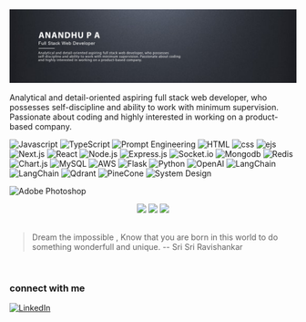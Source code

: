 
<img  src ="https://github.com/Anandhupa1/Anandhupa1.github.io/blob/main/images/gihubBanner.png?raw=true">


<!-- <img align="left" width="150" height="150" alt="Dani Akash" src="https://img.freepik.com/free-vector/laptop-with-program-code-isometric-icon-software-development-programming-applications-dark-neon_39422-971.jpg?size=626&ext=jpg"/>
-->

Analytical and detail-oriented aspiring full stack web developer, who possesses self-discipline and ability to work with minimum supervision. Passionate about coding and highly interested in working on a product-based company.
   
[homepage]: https://anandhupa1.github.io/
[github]: https://github.com/Anandhupa1

<!-- --- -->

<!-- ![JavaScript](https://img.shields.io/badge/javascript-%23323330.svg?style=flat&logo=javascript&logoColor=%23F7DF1E) ![HTML5](https://img.shields.io/badge/html5-%23E34F26.svg?style=flat&logo=html5&logoColor=white) ![CSS3](https://img.shields.io/badge/css3-%231572B6.svg?style=flat&logo=css3&logoColor=white) ![AWS](https://img.shields.io/badge/AWS-%23FF9900.svg?style=flat&logo=amazon-aws&logoColor=white) ![Netlify](https://img.shields.io/badge/netlify-%23000000.svg?style=flat&logo=netlify&logoColor=#00C7B7) ![NodeJS](https://img.shields.io/badge/node.js-6DA55F?style=flat&logo=node.js&logoColor=white) ![Socket.io](https://img.shields.io/badge/Socket.io-black?style=flat&logo=socket.io&badgeColor=010101) ![JWT](https://img.shields.io/badge/JWT-black?style=flat&logo=JSON%20web%20tokens) ![Express.js](https://img.shields.io/badge/express.js-%23404d59.svg?style=flat&logo=express&logoColor=%2361DAFB) ![Bootstrap](https://img.shields.io/badge/bootstrap-%23563D7C.svg?style=flat&logo=bootstrap&logoColor=white) ![jQuery](https://img.shields.io/badge/jquery-%230769AD.svg?style=flat&logo=jquery&logoColor=white) ![Chart.js](https://img.shields.io/badge/chart.js-F5788D.svg?style=flat&logo=chart.js&logoColor=white) ![MongoDB](https://img.shields.io/badge/MongoDB-%234ea94b.svg?style=flat&logo=mongodb&logoColor=white) ![MySQL](https://img.shields.io/badge/mysql-%2300f.svg?style=flat&logo=mysql&logoColor=white) ![Adobe Photoshop](https://img.shields.io/badge/adobephotoshop-%2331A8FF.svg?style=flat&logo=adobephotoshop&logoColor=white) -->


![Javascript](https://img.shields.io/badge/-Javascript-000?&logo=Javascript)
![TypeScript](https://img.shields.io/badge/-TypeScript-000?&logo=TypeScript)
![Prompt Engineering](https://img.shields.io/badge/-Prompt_Engineering-000?&logo=prompt)
![HTML](https://img.shields.io/badge/-HTML5-000?&logo=html5)
![css](https://img.shields.io/badge/-CSS3-000?&logo=css3)
![ejs](https://img.shields.io/badge/-EJS-000?&logo=EJS)
![Next.js](https://img.shields.io/badge/-Next-000?&logo=Next.js)
![React](https://img.shields.io/badge/-React-000?&logo=react)
![Node.js](https://img.shields.io/badge/-Node.js-000?&logo=node.js)
![Express.js](https://img.shields.io/badge/-Express.js-000?&logo=express)
![Socket.io](https://img.shields.io/badge/-Socket.io-000?&logo=socket.io)
![Mongodb](https://img.shields.io/badge/-Mongodb-000?&logo=Mongodb)
![Redis](https://img.shields.io/badge/-redis-000?&logo=redis)
![Chart.js](https://img.shields.io/badge/-chart.js-000?&logo=chart.js)
![MySQL](https://img.shields.io/badge/-MySQL-000?&logo=mysql)
![AWS](https://img.shields.io/badge/-AWS-000?&logo=Amazon-AWS&logoColor=F90)
![Flask](https://img.shields.io/badge/-flask-000?&logo=flask)
![Python](https://img.shields.io/badge/-flask-000?&logo=python)
![OpenAI](https://img.shields.io/badge/-OpenAI-000?&logo=OpenAI)
![LangChain](https://img.shields.io/badge/-LangChain-000?&logo=LangChain)
![LangChain](https://img.shields.io/badge/-LangChain-000?&logo=LangChain)
![Qdrant](https://img.shields.io/badge/-qdrant-000?&logo=qdrant)
![PineCone](https://img.shields.io/badge/-pinecone-000?&logo=pinecone)
![System Design](https://img.shields.io/badge/-System_Design-000?&logo=systemdesign)

![Adobe Photoshop](https://img.shields.io/badge/-Photoshop-000?&logo=adobephotoshop)




<!--git stats -->
<p align="center">
  <img height="50%" width="auto" src ="https://github-readme-stats.vercel.app/api?username=anandhupa1&show_icons=true&count_private=true&theme=darcula&hide_border=true&hide=issues,contribs&bg_color=00000000">
  <img height="50%" width="auto" src ="https://github-readme-stats.vercel.app/api/top-langs/?username=anandhupa1&layout=compact&hide_border=true&theme=darcula&bg_color=00000000&langs_count=6&hide=jupyter%20notebook,tex,css,php&exclude_repo=Pacman-AI">
  <img src ="https://github-readme-streak-stats.herokuapp.com?user=anandhupa1&theme=darcula&hide_border=true&background=FFFFFF00">
  <br>
  <br>

</p>

<!--git stats end-->



> Dream the impossible , Know that you are born in this world to do something wonderfull and unique.
> -- Sri Sri Ravishankar
</br>





<!-- ### Technologies

![HTML](https://img.shields.io/badge/-HTML-000?&logo=HTML)
![Javascript](https://img.shields.io/badge/-Javascript-000?&logo=Javascript)
![css](https://img.shields.io/badge/-css-000?&logo=css)
![Node.js](https://img.shields.io/badge/-Node.js-000?&logo=node.js)
![Redis](https://img.shields.io/badge/-Mongodb-000?&logo=Mongodb)
![Redis](https://img.shields.io/badge/-Redis-000?&logo=Redis)

![AWS](https://img.shields.io/badge/-AWS-000?&logo=Amazon-AWS&logoColor=F90)






![Spring](https://img.shields.io/badge/-Spring-000?&logo=Spring)
![TensorFlow](https://img.shields.io/badge/-TensorFlow-000?&logo=TensorFlow) -->

<!-- ### Full Stack Projects

[![](https://img.shields.io/badge/-🧬%20My%20Website-000)](https://github.com/adamalston/v2)
[![](https://img.shields.io/badge/-🦠%20COVID‑19%20Dashboard-000)](https://github.com/adamalston/COVID-19-Dashboard)
[![](https://img.shields.io/badge/-📝%20Summarizer-000)](https://github.com/adamalston/Summarizer)
[![](https://img.shields.io/badge/-🔬%20Overwatch-000)](https://github.com/adamalston/overwatch)
[![](https://img.shields.io/badge/-🛰%20KubeSat-000)](https://github.com/adamalston/kubesat)
[![](https://img.shields.io/badge/-🔊%20Voice%20Poker-000)](https://github.com/adamalston/Poker)
[![](https://img.shields.io/badge/-🗺%20PokémonGo%20Map-000)](https://github.com/adamalston/PokemonGo-Map)
 -->







### connect with me
[![LinkedIn](https://img.shields.io/badge/-LinkedIn-000?&logo=linkedIn)](https://linkedin.com/in/anandhu-p-a-953a30231) 

<!-- ![Node.js](https://img.shields.io/badge/-Node.js-000?&logo=internet) -->


